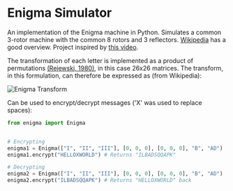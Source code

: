 # Enigma Simulator

An implementation of the Enigma machine in Python. Simulates a common 3-rotor machine
with the common 8 rotors and 3 reflectors.
[Wikipedia](https://en.wikipedia.org/wiki/Enigma_machine) has a good overview. Project
inspired by [this video](https://www.youtube.com/watch?v=RzWB5jL5RX0).

The transformation of each letter is implemented as a product of permutations
[(Rejewski, 1980)](https://www.worldcat.org/title/annales-polonici-mathematici/oclc/889386602),
in this case 26x26 matrices. The transform, in this formulation, can
therefore be expressed as (from Wikipedia):

![Enigma Transform](https://wikimedia.org/api/rest_v1/media/math/render/svg/e4244f8b3fb7118985e4f0b4b6accd4b7f5677b7)

Can be used to encrypt/decrypt messages ('X' was used to replace spaces):
```python
from enigma import Enigma


# Encrypting
enigma1 = Enigma(["I", "II", "III"], [0, 0, 0], [0, 0, 0], "B", "AD")
enigma1.encrypt("HELLOXWORLD") # Returns "ILBADSQQAPK"

# Decrypting
enigma2 = Enigma(["I", "II", "III"], [0, 0, 0], [0, 0, 0], "B", "AD")
enigma2.encrypt("ILBADSQQAPK") # Returns "HELLOXWORLD" back
```
